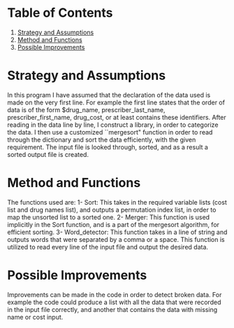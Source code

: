 # Table of Contents
1. [Strategy and Assumptions](README.md#strategy-and-assumptions)
1. [Method and Functions](README.md#method-and-functions)
1. [Possible Improvements](README.md#possible-improvements)

# Strategy and Assumptions

In this program I have assumed that the declaration of the data used is made on the very first line. For example the first line states that the order of data is of the form $drug_name, prescriber_last_name, prescriber_first_name, drug_cost, or at least contains these identifiers.
After reading in the data line by line, I construct a library, in order to categorize the data.
I then use a customized ``mergesort" function in order to read through the dictionary and sort the data efficiently, with the given requirement.
The input file is looked through, sorted, and as a result a sorted output file is created.

# Method and Functions
The functions used are:
1- Sort: This takes in the required variable lists (cost list and drug names list), and outputs a permutation index list, in order to map the unsorted list to a sorted one.
2- Merger: This function is used implicitly in the Sort function, and is a part of the mergesort algorithm, for efficient sorting. 
3- Word_detector: This function takes in a line of string and outputs words that were separated by a comma or a space. This function is utilized to read every line of the input file and output the desired data.

# Possible Improvements
Improvements can be made in the code in order to detect broken data. For example the code could produce a list with all the data that were recorded in the input file correctly, and another that contains the data with missing name or cost input. 

